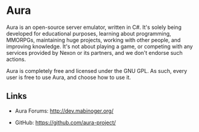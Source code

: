 Aura
==========
Aura is an open-source server emulator, written in C#.
It's solely being developed for educational purposes,
learning about programming, MMORPGs, maintaining huge projects,
working with other people, and improving knowledge.
It's not about playing a game, or competing with any services provided
by Nexon or its partners, and we don't endorse such actions.

Aura is completely free and licensed under the GNU GPL.
As such, every user is free to use Aura, and choose how to use it.

Links
---------
* Aura Forums: http://dev.mabinoger.org/

* GitHub: https://github.com/aura-project/
